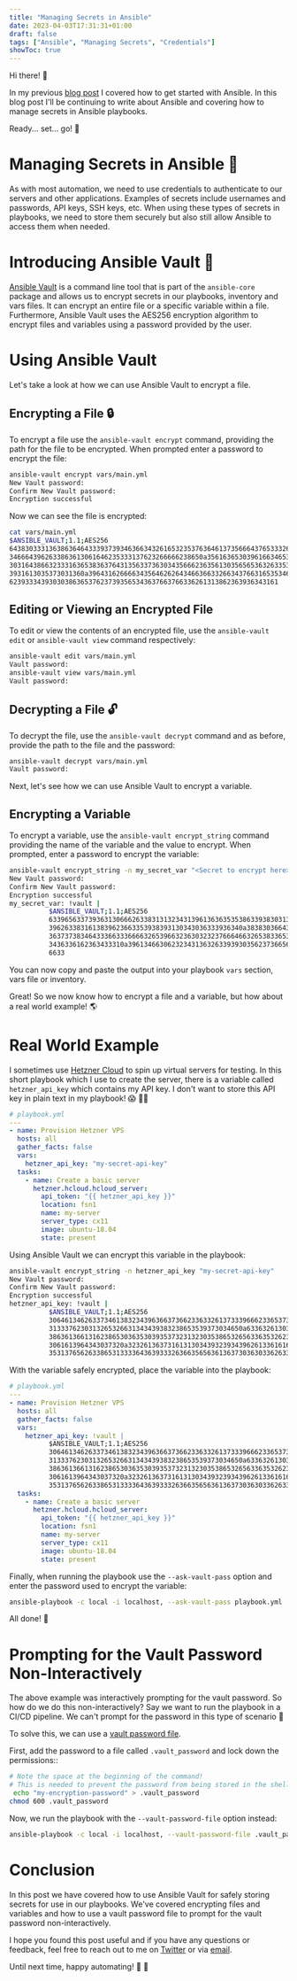 ```yaml
---
title: "Managing Secrets in Ansible"
date: 2023-04-03T17:31:31+01:00
draft: false
tags: ["Ansible", "Managing Secrets", "Credentials"]
showToc: true
---
```


Hi there! 👋

In my previous [blog post](https://danielbrennand.com/blog/getting-started-ansible/) I covered how to get started with Ansible. In this blog post I'll be continuing to write about Ansible and covering how to manage secrets in Ansible playbooks.

Ready... set... go! 🚀

# Managing Secrets in Ansible 🔑

As with most automation, we need to use credentials to authenticate to our servers and other applications. Examples of secrets include usernames and passwords, API keys, SSH keys, etc. When using these types of secrets in playbooks, we need to store them securely but also still allow Ansible to access them when needed.

# Introducing Ansible Vault 🔐

[Ansible Vault](https://docs.ansible.com/ansible/2.8/user_guide/vault.html#) is a command line tool that is part of the `ansible-core` package and allows us to encrypt secrets in our playbooks, inventory and vars files. It can encrypt an entire file or a specific variable within a file. Furthermore, Ansible Vault uses the AES256 encryption algorithm to encrypt files and variables using a password provided by the user.

# Using Ansible Vault

Let's take a look at how we can use Ansible Vault to encrypt a file.

## Encrypting a File 🔒

To encrypt a file use the `ansible-vault encrypt` command, providing the path for the file to be encrypted. When prompted enter a password to encrypt the file:

```bash
ansible-vault encrypt vars/main.yml
New Vault password:
Confirm New Vault password:
Encryption successful
```

Now we can see the file is encrypted:

```bash
cat vars/main.yml
$ANSIBLE_VAULT;1.1;AES256
64383033313638636464333937393463663432616532353763646137356664376533326261373265
3466643962633863613061646235333137623266666238650a356163653039616634653632383933
30316438663233316365383637643135633736303435666236356130356565363263353262306564
3931613035373031360a396431626666343564626264346636633266343766316535346266346537
62393334393030386365376237393565343637663766336261313862363936343161
```

## Editing or Viewing an Encrypted File

To edit or view the contents of an encrypted file, use the `ansible-vault edit` or `ansible-vault view` command respectively:

```bash
ansible-vault edit vars/main.yml
Vault password:
ansible-vault view vars/main.yml
Vault password:
```

## Decrypting a File 🔓

To decrypt the file, use the `ansible-vault decrypt` command and as before, provide the path to the file and the password:

```bash
ansible-vault decrypt vars/main.yml
Vault password:
```

Next, let's see how we can use Ansible Vault to encrypt a variable.

## Encrypting a Variable

To encrypt a variable, use the `ansible-vault encrypt_string` command providing the name of the variable and the value to encrypt. When prompted, enter a password to encrypt the variable:

```bash
ansible-vault encrypt_string -n my_secret_var "<Secret to encrypt here>"
New Vault password:
Confirm New Vault password:
Encryption successful
my_secret_var: !vault |
          $ANSIBLE_VAULT;1.1;AES256
          63396563373936313066626338313132343139613636353538633938303135666562326139373534
          3962633831613839623663353938393130343036333936340a383830366436323261646137383036
          36373738346433366333666632653966323630323237666466326538336535323330663030303762
          3436336162363433310a396134663062323431363263393930356237366563306238363463383066
          6633
```

You can now copy and paste the output into your playbook `vars` section, vars file or inventory.

Great! So we now know how to encrypt a file and a variable, but how about a real world example! 🌎

# Real World Example

I sometimes use [Hetzner Cloud](https://www.hetzner.com/) to spin up virtual servers for testing. In this short playbook which I use to create the server, there is a variable called `hetzner_api_key` which contains my API key. I don't want to store this API key in plain text in my playbook! :scream: 🙅‍♂️

```yaml
# playbook.yml
---
- name: Provision Hetzner VPS
  hosts: all
  gather_facts: false
  vars:
    hetzner_api_key: "my-secret-api-key"
  tasks:
    - name: Create a basic server
      hetzner.hcloud.hcloud_server:
        api_token: "{{ hetzner_api_key }}"
        location: fsn1
        name: my-server
        server_type: cx11
        image: ubuntu-18.04
        state: present
```

Using Ansible Vault we can encrypt this variable in the playbook:

```bash
ansible-vault encrypt_string -n hetzner_api_key "my-secret-api-key"
New Vault password:
Confirm New Vault password:
Encryption successful
hetzner_api_key: !vault |
          $ANSIBLE_VAULT;1.1;AES256
          30646134626337346138323439636637366233633261373339666233653735616364623533616539
          3133376230313265326631343439383238653539373034650a633632613037653337626237653730
          38636136613162386530363530393537323132303538653265633635326236336561633234306562
          3061613964343037320a323261363731613130343932393439626133616163346663623933313562
          35313765626338653133336436393332636635656361363730363033626335643261
```

With the variable safely encrypted, place the variable into the playbook:

```yaml
# playbook.yml
---
- name: Provision Hetzner VPS
  hosts: all
  gather_facts: false
  vars:
    hetzner_api_key: !vault |
          $ANSIBLE_VAULT;1.1;AES256
          30646134626337346138323439636637366233633261373339666233653735616364623533616539
          3133376230313265326631343439383238653539373034650a633632613037653337626237653730
          38636136613162386530363530393537323132303538653265633635326236336561633234306562
          3061613964343037320a323261363731613130343932393439626133616163346663623933313562
          35313765626338653133336436393332636635656361363730363033626335643261
  tasks:
    - name: Create a basic server
      hetzner.hcloud.hcloud_server:
        api_token: "{{ hetzner_api_key }}"
        location: fsn1
        name: my-server
        server_type: cx11
        image: ubuntu-18.04
        state: present
```

Finally, when running the playbook use the `--ask-vault-pass` option and enter the password used to encrypt the variable:

```bash
ansible-playbook -c local -i localhost, --ask-vault-pass playbook.yml
```

All done! :tada:

# Prompting for the Vault Password Non-Interactively

The above example was interactively prompting for the vault password. So how do we do this non-interactively? Say we want to run the playbook in a CI/CD pipeline. We can't prompt for the password in this type of scenario :thinking:

To solve this, we can use a [vault password file](https://docs.ansible.com/ansible/2.8/user_guide/vault.html#providing-vault-passwords).

First, add the password to a file called `.vault_password` and lock down the permissions::

```bash
# Note the space at the beginning of the command!
# This is needed to prevent the password from being stored in the shell history.
 echo "my-encryption-password" > .vault_password
chmod 600 .vault_password
```

Now, we run the playbook with the `--vault-password-file` option instead:

```bash
ansible-playbook -c local -i localhost, --vault-password-file .vault_password playbook.yml
```

# Conclusion

In this post we have covered how to use Ansible Vault for safely storing secrets for use in our playbooks. We've covered encrypting files and variables and how to use a vault password file to prompt for the vault password non-interactively.

I hope you found this post useful and if you have any questions or feedback, feel free to reach out to me on [Twitter](https://twitter.com/dbrenuk) or via [email](mailto:contact@danielbrennand.com).

Until next time, happy automating! :rocket: :wave:
